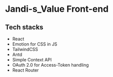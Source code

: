 # Jandi-s_Value Front-end

## Tech stacks
- React
- Emotion for CSS in JS
- TailwindCSS
- Antd
- Simple Context API
- OAuth 2.0 for Access-Token handling
- React Router
